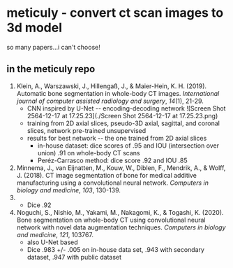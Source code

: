 # meticuly - convert ct scan images to 3d model

so many papers...i can't choose!

## in the meticuly repo

1. Klein, A., Warszawski, J., Hillengaß, J., & Maier-Hein, K. H. (2019). Automatic bone segmentation in whole-body CT images. *International journal of computer assisted radiology and surgery*, *14*(1), 21-29.
   - CNN inspired by U-Net -- encoding-decoding network ![Screen Shot 2564-12-17 at 17.25.23](./Screen Shot 2564-12-17 at 17.25.23.png)
   - training from 2D axial slices,  pseudo-3D axial, sagittal, and coronal slices, network pre-trained unsupervised
   - results for best network -- the one trained from 2D axial slices
     - in-house dataset: dice scores of .95 and IOU (intersection over union) .91 on whole-body CT scans 
     - Peréz-Carrasco method: dice score .92 and IOU .85
2. Minnema, J., van Eijnatten, M., Kouw, W., Diblen, F., Mendrik, A., & Wolff, J. (2018). CT image segmentation of bone for medical additive manufacturing using a convolutional neural network. *Computers in biology and medicine*, *103*, 130-139.
3. - Dice .92
4. Noguchi, S., Nishio, M., Yakami, M., Nakagomi, K., & Togashi, K. (2020). Bone segmentation on whole-body CT using convolutional neural network with novel data augmentation techniques. *Computers in biology and medicine*, *121*, 103767.
   - also U-Net based
   - Dice .983 +/- .005 on in-house data set, .943 with secondary dataset, .947 with public dataset